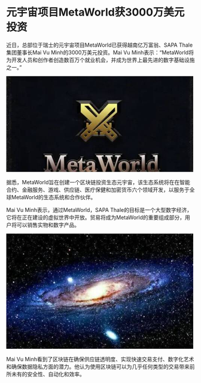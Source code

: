 # 元宇宙项目MetaWorld获3000万美元投资


近日，总部位于瑞士的元宇宙项目MetaWorld已获得越南亿万富翁、SAPA Thale集团董事长Mai Vu Minh的3000万美元投资。Mai Vu Minh表示：“MetaWorld将为开发人员和创作者创造数百万个就业机会，并成为世界上最先进的数字基础设施之一。”

![配图](20220718152940.jpg)


据悉，MetaWorld旨在创建一个区块链投资生态元宇宙，该生态系统将在在智能合约、金融服务、游戏、供应链、医疗保健和加密货币六个领域开发，以服务于全球MetaWorld的生态系统和合作伙伴。

Mai Vu Minh表示，通过MetaWorld，SAPA Thale的目标是一个大型数字经济，它将在正在建设的虚拟世界中开放。贸易将成为MetaWorld的重要组成部分，用户将可以销售实物和数字产品。

![配图](20220718152958.jpg)


Mai Vu Minh看到了区块链在确保供应链透明度、实现快速交易支付、数字化艺术和确保数据隐私方面的潜力。他认为使用区块链可以为几乎任何类型的交易带来前所未有的安全性、自动化和效率。
